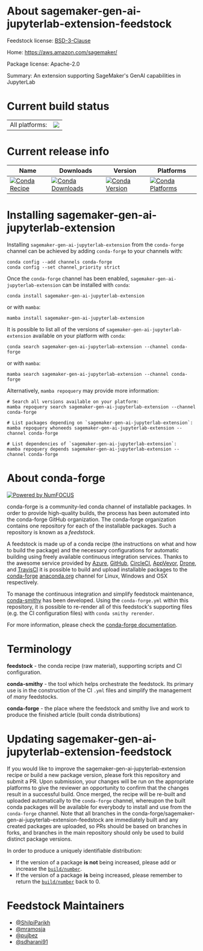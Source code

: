 About sagemaker-gen-ai-jupyterlab-extension-feedstock
=====================================================

Feedstock license: [BSD-3-Clause](https://github.com/conda-forge/sagemaker-gen-ai-jupyterlab-extension-feedstock/blob/main/LICENSE.txt)

Home: https://aws.amazon.com/sagemaker/

Package license: Apache-2.0

Summary: An extension supporting SageMaker's GenAI capabilities in JupyterLab

Current build status
====================


<table><tr><td>All platforms:</td>
    <td>
      <a href="https://dev.azure.com/conda-forge/feedstock-builds/_build/latest?definitionId=26211&branchName=main">
        <img src="https://dev.azure.com/conda-forge/feedstock-builds/_apis/build/status/sagemaker-gen-ai-jupyterlab-extension-feedstock?branchName=main">
      </a>
    </td>
  </tr>
</table>

Current release info
====================

| Name | Downloads | Version | Platforms |
| --- | --- | --- | --- |
| [![Conda Recipe](https://img.shields.io/badge/recipe-sagemaker--gen--ai--jupyterlab--extension-green.svg)](https://anaconda.org/conda-forge/sagemaker-gen-ai-jupyterlab-extension) | [![Conda Downloads](https://img.shields.io/conda/dn/conda-forge/sagemaker-gen-ai-jupyterlab-extension.svg)](https://anaconda.org/conda-forge/sagemaker-gen-ai-jupyterlab-extension) | [![Conda Version](https://img.shields.io/conda/vn/conda-forge/sagemaker-gen-ai-jupyterlab-extension.svg)](https://anaconda.org/conda-forge/sagemaker-gen-ai-jupyterlab-extension) | [![Conda Platforms](https://img.shields.io/conda/pn/conda-forge/sagemaker-gen-ai-jupyterlab-extension.svg)](https://anaconda.org/conda-forge/sagemaker-gen-ai-jupyterlab-extension) |

Installing sagemaker-gen-ai-jupyterlab-extension
================================================

Installing `sagemaker-gen-ai-jupyterlab-extension` from the `conda-forge` channel can be achieved by adding `conda-forge` to your channels with:

```
conda config --add channels conda-forge
conda config --set channel_priority strict
```

Once the `conda-forge` channel has been enabled, `sagemaker-gen-ai-jupyterlab-extension` can be installed with `conda`:

```
conda install sagemaker-gen-ai-jupyterlab-extension
```

or with `mamba`:

```
mamba install sagemaker-gen-ai-jupyterlab-extension
```

It is possible to list all of the versions of `sagemaker-gen-ai-jupyterlab-extension` available on your platform with `conda`:

```
conda search sagemaker-gen-ai-jupyterlab-extension --channel conda-forge
```

or with `mamba`:

```
mamba search sagemaker-gen-ai-jupyterlab-extension --channel conda-forge
```

Alternatively, `mamba repoquery` may provide more information:

```
# Search all versions available on your platform:
mamba repoquery search sagemaker-gen-ai-jupyterlab-extension --channel conda-forge

# List packages depending on `sagemaker-gen-ai-jupyterlab-extension`:
mamba repoquery whoneeds sagemaker-gen-ai-jupyterlab-extension --channel conda-forge

# List dependencies of `sagemaker-gen-ai-jupyterlab-extension`:
mamba repoquery depends sagemaker-gen-ai-jupyterlab-extension --channel conda-forge
```


About conda-forge
=================

[![Powered by
NumFOCUS](https://img.shields.io/badge/powered%20by-NumFOCUS-orange.svg?style=flat&colorA=E1523D&colorB=007D8A)](https://numfocus.org)

conda-forge is a community-led conda channel of installable packages.
In order to provide high-quality builds, the process has been automated into the
conda-forge GitHub organization. The conda-forge organization contains one repository
for each of the installable packages. Such a repository is known as a *feedstock*.

A feedstock is made up of a conda recipe (the instructions on what and how to build
the package) and the necessary configurations for automatic building using freely
available continuous integration services. Thanks to the awesome service provided by
[Azure](https://azure.microsoft.com/en-us/services/devops/), [GitHub](https://github.com/),
[CircleCI](https://circleci.com/), [AppVeyor](https://www.appveyor.com/),
[Drone](https://cloud.drone.io/welcome), and [TravisCI](https://travis-ci.com/)
it is possible to build and upload installable packages to the
[conda-forge](https://anaconda.org/conda-forge) [anaconda.org](https://anaconda.org/)
channel for Linux, Windows and OSX respectively.

To manage the continuous integration and simplify feedstock maintenance,
[conda-smithy](https://github.com/conda-forge/conda-smithy) has been developed.
Using the ``conda-forge.yml`` within this repository, it is possible to re-render all of
this feedstock's supporting files (e.g. the CI configuration files) with ``conda smithy rerender``.

For more information, please check the [conda-forge documentation](https://conda-forge.org/docs/).

Terminology
===========

**feedstock** - the conda recipe (raw material), supporting scripts and CI configuration.

**conda-smithy** - the tool which helps orchestrate the feedstock.
                   Its primary use is in the construction of the CI ``.yml`` files
                   and simplify the management of *many* feedstocks.

**conda-forge** - the place where the feedstock and smithy live and work to
                  produce the finished article (built conda distributions)


Updating sagemaker-gen-ai-jupyterlab-extension-feedstock
========================================================

If you would like to improve the sagemaker-gen-ai-jupyterlab-extension recipe or build a new
package version, please fork this repository and submit a PR. Upon submission,
your changes will be run on the appropriate platforms to give the reviewer an
opportunity to confirm that the changes result in a successful build. Once
merged, the recipe will be re-built and uploaded automatically to the
`conda-forge` channel, whereupon the built conda packages will be available for
everybody to install and use from the `conda-forge` channel.
Note that all branches in the conda-forge/sagemaker-gen-ai-jupyterlab-extension-feedstock are
immediately built and any created packages are uploaded, so PRs should be based
on branches in forks, and branches in the main repository should only be used to
build distinct package versions.

In order to produce a uniquely identifiable distribution:
 * If the version of a package **is not** being increased, please add or increase
   the [``build/number``](https://docs.conda.io/projects/conda-build/en/latest/resources/define-metadata.html#build-number-and-string).
 * If the version of a package **is** being increased, please remember to return
   the [``build/number``](https://docs.conda.io/projects/conda-build/en/latest/resources/define-metadata.html#build-number-and-string)
   back to 0.

Feedstock Maintainers
=====================

* [@ShilpiParikh](https://github.com/ShilpiParikh/)
* [@mramosja](https://github.com/mramosja/)
* [@pujbez](https://github.com/pujbez/)
* [@sdharani91](https://github.com/sdharani91/)

